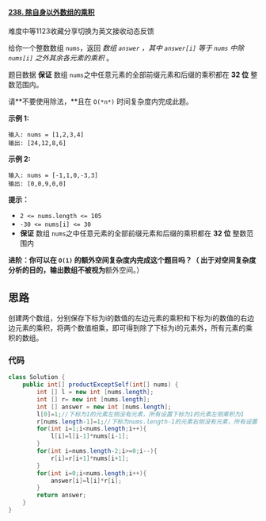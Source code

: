 #### [238. 除自身以外数组的乘积](https://leetcode-cn.com/problems/product-of-array-except-self/)

难度中等1123收藏分享切换为英文接收动态反馈

给你一个整数数组 `nums`，返回 *数组 `answer` ，其中 `answer[i]` 等于 `nums` 中除 `nums[i]` 之外其余各元素的乘积* 。

题目数据 **保证** 数组 `nums`之中任意元素的全部前缀元素和后缀的乘积都在 **32 位** 整数范围内。

请**不要使用除法，**且在 `O(*n*)` 时间复杂度内完成此题。

 

**示例 1:**

```
输入: nums = [1,2,3,4]
输出: [24,12,8,6]
```

**示例 2:**

```
输入: nums = [-1,1,0,-3,3]
输出: [0,0,9,0,0]
```

 

**提示：**

- `2 <= nums.length <= 105`
- `-30 <= nums[i] <= 30`
- **保证** 数组 `nums`之中任意元素的全部前缀元素和后缀的乘积都在 **32 位** 整数范围内

 

**进阶：**你可以在 `O(1)` 的额外空间复杂度内完成这个题目吗？（ 出于对空间复杂度分析的目的，输出数组**不被视为**额外空间。）

## 思路

创建两个数组，分别保存下标为i的数值的左边元素的乘积和下标为i的数值的右边边元素的乘积，将两个数值相乘，即可得到除了下标为i的元素外，所有元素的乘积的数组。

### 代码

```java
class Solution {
    public int[] productExceptSelf(int[] nums) {
        int [] l = new int [nums.length];
        int [] r= new int [nums.length];
        int [] answer = new int [nums.length];
        l[0]=1;//下标为1的元素左侧没有元素，所有设置下标为1的元素左侧乘积为1
        r[nums.length-1]=1;//下标为nums.length-1的元素右侧没有元素，所有设置下标为nums.length-1的元素右侧乘积为1
        for(int i=1;i<nums.length;i++){
            l[i]=l[i-1]*nums[i-1];
        }
        for(int i=nums.length-2;i>=0;i--){
            r[i]=r[i+1]*nums[i+1];
        }
        for(int i=0;i<nums.length;i++){
            answer[i]=l[i]*r[i];
        }
        return answer;
    }
}
```